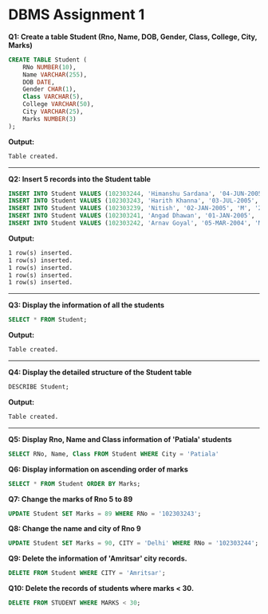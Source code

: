 # DBMS Assignment 1

**Q1: Create a table Student (Rno, Name, DOB, Gender, Class, College, City, Marks)**
```sql
CREATE TABLE Student (
    RNo NUMBER(10),
    Name VARCHAR(255),
    DOB DATE,
    Gender CHAR(1),
    Class VARCHAR(5),
    College VARCHAR(50),
    City VARCHAR(25),
    Marks NUMBER(3)
);
```

**Output:** 
```txt
Table created.
```

---

**Q2: Insert 5 records into the Student table**
```sql
INSERT INTO Student VALUES (102303244, 'Himanshu Sardana', '04-JUN-2005', 'M', '2C21', 'Thapar', 'Patiala', 95);
INSERT INTO Student VALUES (102303243, 'Harith Khanna', '03-JUL-2005', 'M', '2C21', 'Thapar', 'Patiala', 98);
INSERT INTO Student VALUES (102303239, 'Nitish', '02-JAN-2005', 'M', '2C21', 'Thapar', 'Patiala', 96);
INSERT INTO Student VALUES (102303241, 'Angad Dhawan', '01-JAN-2005', 'M', '2C21', 'Thapar', 'Patiala', 100);
INSERT INTO Student VALUES (102303242, 'Arnav Goyal', '05-MAR-2004', 'M', '2C21', 'Thapar', 'Patiala', 96);
```

**Output:** 
```txt
1 row(s) inserted.
1 row(s) inserted.
1 row(s) inserted.
1 row(s) inserted.
1 row(s) inserted.
```

---

**Q3: Display the information of all the students**
```sql
SELECT * FROM Student;
```

**Output:** 
```txt
Table created.
```

---

**Q4: Display the detailed structure of the Student table**
```sql
DESCRIBE Student;
```

**Output:** 
```txt
Table created.
```

---

**Q5: Display Rno, Name and Class information of 'Patiala' students**
```sql
SELECT RNo, Name, Class FROM Student WHERE City = 'Patiala'
```

**Q6: Display information on ascending order of marks**
```sql
SELECT * FROM Student ORDER BY Marks;
```

**Q7: Change the marks of Rno 5 to 89**
```sql
UPDATE Student SET Marks = 89 WHERE RNo = '102303243';
```

**Q8: Change the name and city of Rno 9**
```sql
UPDATE Student SET Marks = 90, CITY = 'Delhi' WHERE RNo = '102303244';
```

**Q9: Delete the information of 'Amritsar' city records.**
```sql
DELETE FROM Student WHERE CITY = 'Amritsar';
```

**Q10: Delete the records of students where marks < 30.**
```sql
DELETE FROM STUDENT WHERE MARKS < 30;
```
